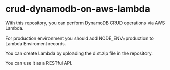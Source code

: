 # crud-dynamodb-on-aws-lambda
 With this repository, you can perform DynamoDB CRUD operations via AWS Lambda.

 For production environment you should add NODE_ENV=production to Lambda Enviroment records.

 You can create Lambda by uploading the dist.zip file in the repository.

 You can use it as a RESTful API.
